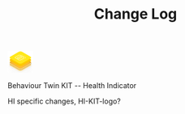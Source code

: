 ﻿---
id: changelog
title: Change Log
description: Behaviour Twin KIT
sidebar_position: 60
---

<div style={{display:'block'}}>
  <div style={{display:'inline-block', verticalAlign:'top'}}>

![Behaviour Twin KIT -- Health Indicator banner](../../../../../static/img/kit-icons/behaviour-twin-hi-kit-icon-mini.png)

  </div>
  <div style={{display:'inline-block', fontSize:17, color:'rgb(255,166,1)', marginLeft:7, verticalAlign:'top', paddingTop:6}}>
Behaviour Twin KIT -- Health Indicator
  </div>
</div>

HI specific changes, HI-KIT-logo?
